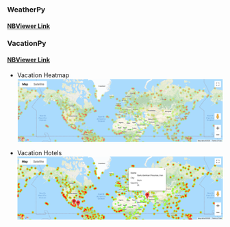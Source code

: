 ### WeatherPy

#### [NBViewer Link](https://nbviewer.jupyter.org/github/moz5691/python-api-challenge/blob/master/WeatherPy/WeatherPy.ipynb)

### VacationPy

#### [NBViewer Link](https://nbviewer.jupyter.org/github/moz5691/python-api-challenge/blob/master/VacationPy/VacationPy.ipynb)

- Vacation Heatmap
  ![Vacation Heatmap](images/vacation_heatmap.png 'heatmap')

- Vacation Hotels
  ![Vacation Hotels Map](images/vacation_hotels.png 'hotels map')
